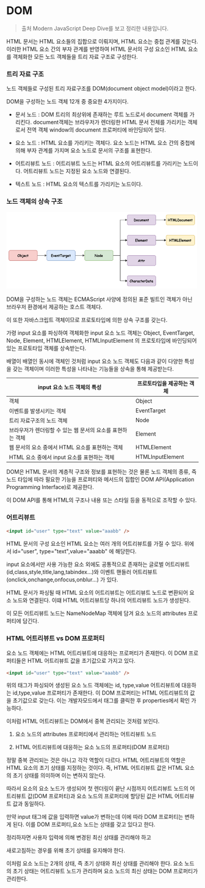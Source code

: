 # DOM

> 출처 Modern JavaScript Deep Dive를 보고 정리한 내용입니다.

HTML 문서는 HTML 요소들의 집합으로 이뤄지며, HTML 요소는 중첩 관계를 갖는다. 이러한 HTML 요소 간의 부자 관계를 반영하여 HTML 문서의 구성 요소인 HTML 요소를 객체화한 모든 노드 객체들을 트리 자료 구조로 구성한다.

### 트리 자료 구조

노드 객체들로 구성된 트리 자료구조를 DOM(document object model)이라고 한다.

DOM을 구성하는 노드 객체 12개 중 중요한 4가지이다.

-   문서 노드 : DOM 트리의 최상위에 존재하는 루트 노드로서 document 객체를 가리킨다. document객체는 브라우저가 렌더링한 HTML 문서 전체를 가리키는 객체로서 전역 객체 window의 document 프로퍼티에 바인딩되어 있다.

-   요소 노드 : HTML 요소를 가리키는 객체다. 요소 노드는 HTML 요소 간의 중첩에 의해 부자 관계를 가지며 요소 노드로 문서의 구조를 표현한다.

-   어트리뷰트 노드 : 어트리뷰트 노드는 HTML 요소의 어트리뷰트를 가리키는 노드이다. 어트리뷰트 노드는 지정된 요소 노드와 연결된다.

-   텍스트 노드 : HTML 요소의 텍스트를 가리키는 노드이다.

### 노드 객체의 상속 구조

<img
    src="image/DOM/노드객체상속구조.png"
    width="500"
    height="200"
  />

DOM을 구성하는 노드 객체는 ECMAScript 사양에 정의된 표준 빌트인 객체가 아닌 브라우저 환경에서 제공하는 호스트 객체다.

이 또한 자바스크립트 객체이므로 프로토타입에 의한 상속 구조를 갖는다.

가령 input 요소를 파싱하여 객체화한 input 요소 노드 객체는 Object, EventTarget, Node, Element, HTMLElement, HTMLInputElement 의 프로토타입에 바인딩되어 있는 프로토타입 객체를 상속받는다.

배열이 배열인 동시에 객체인 것처럼 input 요소 노드 객체도 다음과 같이 다양한 특성을 갖는 객체이며 이러한 특성을 나타내는 기능들을 상속을 통해 제공받는다.

| input 요소 노드 객체의 특성                                | 프로토타입을 제공하는 객체 |
| ---------------------------------------------------------- | -------------------------- |
| 객체                                                       | Object                     |
| 이벤트를 발생시키는 객체                                   | EventTarget                |
| 트리 자료구조의 노드 객체                                  | Node                       |
| 브라우저가 렌더링할 수 있는 웹 문서의 요소를 표현하는 객체 | Element                    |
| 웹 문서의 요소 중에서 HTML 요소를 표현하는 객체            | HTMLElement                |
| HTML 요소 중에서 input 요소를 표현하는 객체                | HTMLInputElement           |

DOM은 HTML 문서의 계층적 구조와 정보를 표현하는 것은 물론 노드 객체의 종류, 즉 노드 타입에 따라 필요한 기능을 프로퍼티와 메서드의 집합인 DOM API(Application Programming Interface)로 제공한다.

이 DOM API를 통해 HTML의 구조나 내용 또는 스타일 등을 동적으로 조작할 수 있다.

### 어트리뷰트

```html
<input id="user" type="text" value="aaabb" />
```

HTML 문서의 구성 요소인 HTML 요소는 여러 개의 어트리뷰트를 가질 수 있다. 위에서 id="user", type="text",value="aaabb" 에 해당한다.

input 요소에서만 사용 가능한 요소 외에도 공통적으로 존재하는 글로벌 어트리뷰트(id,class,style,title,lang,tabindex...)와 이벤트 핸들러 어트리뷰트(onclick,onchange,onfocus,onblur...) 가 있다.

HTML 문서가 파싱될 때 HTML 요소의 어트리뷰트는 어트리뷰트 노드로 변환되어 요소 노드와 연결된다. 이떄 HTML 어트리뷰트당 하나의 어트리뷰트 노드가 생성된다.

이 모든 어트리뷰트 노드는 NameNodeMap 객체에 담겨 요소 노드의 attributes 프로퍼티에 담긴다.

### HTML 어트리뷰트 vs DOM 프로퍼티

요소 노드 객체에는 HTML 어트리뷰트에 대응하는 프로퍼티가 존재한다. 이 DOM 프로퍼티들은 HTML 어트리뷰트 값을 초기값으로 가지고 있다.

```html
<input id="user" type="text" value="aaabb" />
```

위의 태그가 파싱되어 생성된 요소 노드 객체에는 id, type,value 어트리뷰트에 대응하는 id,type,value 프로퍼티가 존재한다. 이 DOM 프로퍼티는 HTML 어트리뷰트의 값을 초기값으로 갖는다. 이는 개발자모드에서 태그를 클릭한 후 properties에서 확인 가능하다.

이처럼 HTML 어트리뷰트는 DOM에서 중복 관리되는 것처럼 보인다.

1. 요소 노드의 attributes 프로퍼티에서 관리하는 어트리뷰트 노드

2. HTML 어트리뷰트에 대응하는 요소 노드의 프로퍼티(DOM 프로퍼티)

정말 중복 관리되는 것은 아니고 각각 역할이 다르다. HTML 어트리뷰트의 역할은 HTML 요소의 초기 상태를 지정하는 것이다. 즉, HTML 어트리뷰트 값은 HTML 요소의 초기 상태를 의미하며 이는 변하지 않는다.

따라서 요소의 요소 노드가 생성되어 첫 렌더링이 끝난 시점까지 어트리뷰트 노드의 어트리뷰트 값(DOM 프로퍼티)과 요소 노드의 프로퍼티에 할당된 값은 HTML 어트리뷰트 값과 동일하다.

만약 input 태그에 값을 입력하면 value가 변하는데 이에 따라 DOM 프로퍼티는 변하게 된다. 이를 DOM 프로퍼티,요소 노드는 상태를 갖고 있다고 한다.

정리하자면 사용자 입력에 의해 변경된 최신 상태를 관리해야 하고

새로고침하는 경우를 위해 초기 상태를 유지해야 한다.

이처럼 요소 노드는 2개의 상태, 즉 초기 상태와 최신 상태를 관리해야 한다. 요소 노드의 초기 상태는 어트리뷰트 노드가 관리하며 요소 노드의 최신 상태는 DOM 프로퍼티가 관리한다.
